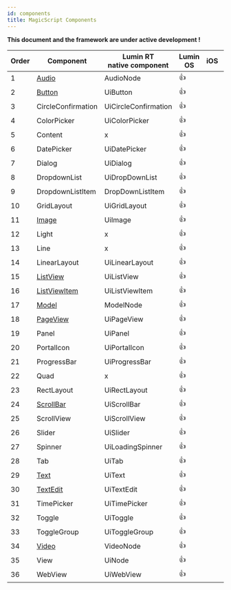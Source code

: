 ```yaml
---
id: components
title: MagicScript Components
---
```


**This document and the framework are under active development !**

| Order | Component                                  | Lumin RT<br/>native component | Lumin OS   | iOS | Android |
| ----- | ------------------------------------------ | ----------------------------- | ---------- | --- | ------- |
| 1     | [Audio](components/Audio.md)               | AudioNode                     | :thumbsup: |
| 2     | [Button](components/Button.md)             | UiButton                      | :thumbsup: |
| 3     | CircleConfirmation                         | UiCircleConfirmation          | :thumbsup: |
| 4     | ColorPicker                                | UiColorPicker                 | :thumbsup: |
| 5     | Content                                    | x                             | :thumbsup: |
| 6     | DatePicker                                 | UiDatePicker                  | :thumbsup: |
| 7     | Dialog                                     | UiDialog                      | :thumbsup: |
| 8     | DropdownList                               | UiDropDownList                | :thumbsup: |
| 9     | DropdownListItem                           | DropDownListItem              | :thumbsup: |
| 10    | GridLayout                                 | UiGridLayout                  | :thumbsup: |
| 11    | [Image](components/Image.md)               | UiImage                       | :thumbsup: |
| 12    | Light                                      | x                             | :thumbsup: |
| 13    | Line                                       | x                             | :thumbsup: |
| 14    | LinearLayout                               | UiLinearLayout                | :thumbsup: |
| 15    | [ListView](components/ListView.md)         | UiListView                    | :thumbsup: |
| 16    | [ListViewItem](components/ListViewItem.md) | UiListViewItem                | :thumbsup: |
| 17    | [Model](components/Model.md)               | ModelNode                     | :thumbsup: |
| 18    | [PageView](components/PageView.md)         | UiPageView                    | :thumbsup: |
| 19    | Panel                                      | UiPanel                       | :thumbsup: |
| 20    | PortalIcon                                 | UiPortalIcon                  | :thumbsup: |
| 21    | ProgressBar                                | UiProgressBar                 | :thumbsup: |
| 22    | Quad                                       | x                             | :thumbsup: |
| 23    | RectLayout                                 | UiRectLayout                  | :thumbsup: |
| 24    | [ScrollBar](components/ScrollBar.md)       | UiScrollBar                   | :thumbsup: |
| 25    | ScrollView                                 | UiScrollView                  | :thumbsup: |
| 26    | Slider                                     | UiSlider                      | :thumbsup: |
| 27    | Spinner                                    | UiLoadingSpinner              | :thumbsup: |
| 28    | Tab                                        | UiTab                         | :thumbsup: |
| 29    | [Text](components/Text.md)                 | UiText                        | :thumbsup: |
| 30    | [TextEdit](components/TextEdit.md)         | UiTextEdit                    | :thumbsup: |
| 31    | TimePicker                                 | UiTimePicker                  | :thumbsup: |
| 32    | Toggle                                     | UiToggle                      | :thumbsup: |
| 33    | ToggleGroup                                | UiToggleGroup                 | :thumbsup: |
| 34    | [Video](components/Video.md)               | VideoNode                     | :thumbsup: |
| 35    | View                                       | UiNode                        | :thumbsup: |
| 36    | WebView                                    | UiWebView                     | :thumbsup: |
